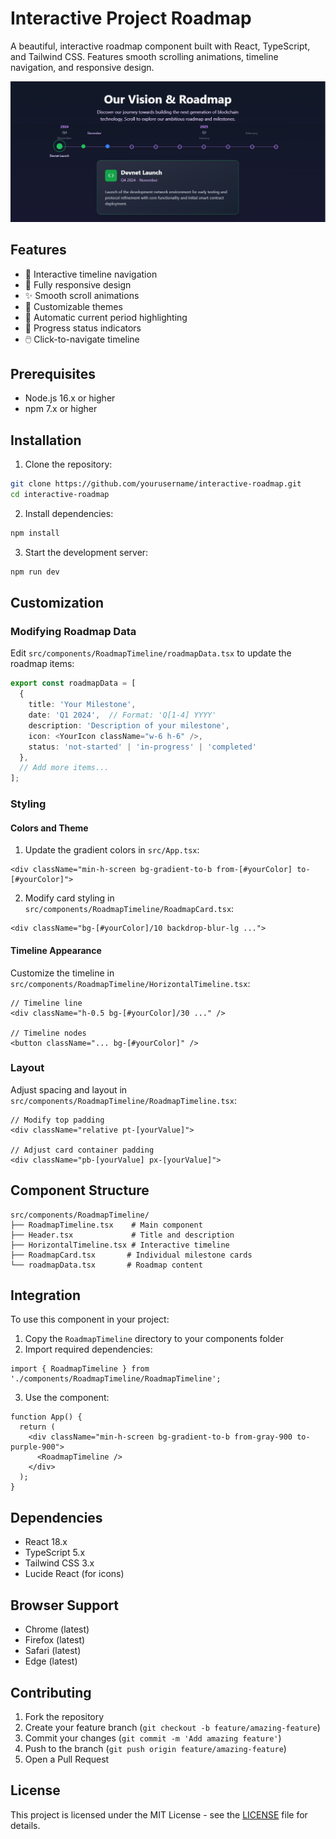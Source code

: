 # Interactive Project Roadmap

A beautiful, interactive roadmap component built with React, TypeScript, and Tailwind CSS. Features smooth scrolling animations, timeline navigation, and responsive design.

![Roadmap Preview](https://github.com/aytch4k/roadmap/blob/main/demo/completed.PNG?auto=format&fit=crop&q=80&w=2426&h=600)

## Features

- 🎯 Interactive timeline navigation
- 📱 Fully responsive design
- ✨ Smooth scroll animations
- 🎨 Customizable themes
- 📅 Automatic current period highlighting
- 🔄 Progress status indicators
- 🖱️ Click-to-navigate timeline

## Prerequisites

- Node.js 16.x or higher
- npm 7.x or higher

## Installation

1. Clone the repository:
```bash
git clone https://github.com/yourusername/interactive-roadmap.git
cd interactive-roadmap
```

2. Install dependencies:
```bash
npm install
```

3. Start the development server:
```bash
npm run dev
```

## Customization

### Modifying Roadmap Data

Edit `src/components/RoadmapTimeline/roadmapData.tsx` to update the roadmap items:

```typescript
export const roadmapData = [
  {
    title: 'Your Milestone',
    date: 'Q1 2024',  // Format: 'Q[1-4] YYYY'
    description: 'Description of your milestone',
    icon: <YourIcon className="w-6 h-6" />,
    status: 'not-started' | 'in-progress' | 'completed'
  },
  // Add more items...
];
```

### Styling

#### Colors and Theme

1. Update the gradient colors in `src/App.tsx`:
```tsx
<div className="min-h-screen bg-gradient-to-b from-[#yourColor] to-[#yourColor]">
```

2. Modify card styling in `src/components/RoadmapTimeline/RoadmapCard.tsx`:
```tsx
<div className="bg-[#yourColor]/10 backdrop-blur-lg ...">
```

#### Timeline Appearance

Customize the timeline in `src/components/RoadmapTimeline/HorizontalTimeline.tsx`:

```tsx
// Timeline line
<div className="h-0.5 bg-[#yourColor]/30 ..." />

// Timeline nodes
<button className="... bg-[#yourColor]" />
```

### Layout

Adjust spacing and layout in `src/components/RoadmapTimeline/RoadmapTimeline.tsx`:

```tsx
// Modify top padding
<div className="relative pt-[yourValue]">

// Adjust card container padding
<div className="pb-[yourValue] px-[yourValue]">
```

## Component Structure

```
src/components/RoadmapTimeline/
├── RoadmapTimeline.tsx    # Main component
├── Header.tsx             # Title and description
├── HorizontalTimeline.tsx # Interactive timeline
├── RoadmapCard.tsx       # Individual milestone cards
└── roadmapData.tsx       # Roadmap content
```

## Integration

To use this component in your project:

1. Copy the `RoadmapTimeline` directory to your components folder
2. Import required dependencies:
```tsx
import { RoadmapTimeline } from './components/RoadmapTimeline/RoadmapTimeline';
```

3. Use the component:
```tsx
function App() {
  return (
    <div className="min-h-screen bg-gradient-to-b from-gray-900 to-purple-900">
      <RoadmapTimeline />
    </div>
  );
}
```

## Dependencies

- React 18.x
- TypeScript 5.x
- Tailwind CSS 3.x
- Lucide React (for icons)

## Browser Support

- Chrome (latest)
- Firefox (latest)
- Safari (latest)
- Edge (latest)

## Contributing

1. Fork the repository
2. Create your feature branch (`git checkout -b feature/amazing-feature`)
3. Commit your changes (`git commit -m 'Add amazing feature'`)
4. Push to the branch (`git push origin feature/amazing-feature`)
5. Open a Pull Request

## License

This project is licensed under the MIT License - see the [LICENSE](LICENSE) file for details.